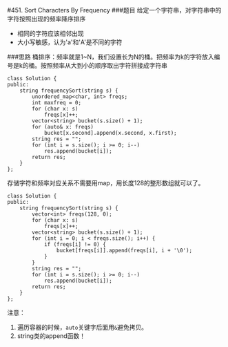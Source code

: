 #451. Sort Characters By Frequency
###题目
给定一个字符串，对字符串中的字符按照出现的频率降序排序
 - 相同的字符应该相邻出现
 - 大小写敏感，认为'a'和'A'是不同的字符


###思路
桶排序：频率就是1~N，我们设置长为N的桶。把频率为k的字符放入编号是k的桶。按照频率从大到小的顺序取出字符拼接成字符串
```
class Solution {
public:
    string frequencySort(string s) {
        unordered_map<char, int> freqs;
        int maxfreq = 0;
        for (char x: s)
            freqs[x]++;
        vector<string> bucket(s.size() + 1);
        for (auto& x: freqs)
            bucket[x.second].append(x.second, x.first);
        string res = "";
        for (int i = s.size(); i >= 0; i--)
            res.append(bucket[i]);
        return res;
    }
};
```

存储字符和频率对应关系不需要用map，用长度128的整形数组就可以了。
```
class Solution {
public:
    string frequencySort(string s) {
        vector<int> freqs(128, 0);
        for (char x: s)
            freqs[x]++;
        vector<string> bucket(s.size() + 1);
        for (int i = 0; i < freqs.size(); i++) {
            if (freqs[i] != 0) {
                bucket[freqs[i]].append(freqs[i], i + '\0');
            }
        }
        string res = "";
        for (int i = s.size(); i >= 0; i--)
            res.append(bucket[i]);
        return res;
    }
};
```
注意：
1. 遍历容器的时候，`auto`关键字后面用`&`避免拷贝。
2. string类的append函数！

